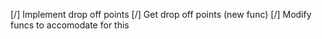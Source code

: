 [/] Implement drop off points
    [/] Get drop off points (new func)
    [/] Modify funcs to accomodate for this
    